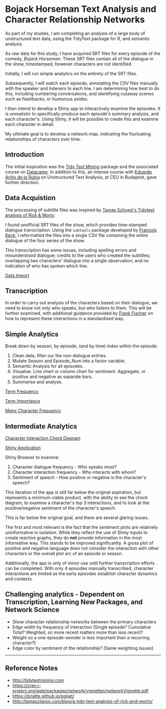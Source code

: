 # Bojack Horseman Text Analysis and Character Relationship Networks

As part of my studies, I am completing an analysis of a large body of unstructured text data, using the TidyText package for R, and semantic analysis.

As raw data for this study, I have acquired SRT files for every episode of the comedy, _Bojack Horseman_.
These SRT files contain all of the dialogue in the show, timestamped, however characters are not identified.

Initially, I will run simple analytics on the entirety of the SRT files.

Subsequently, I will watch each episode, annotating the CSV files manually with the speaker and listeners to each line.
I am determining how best to do this, including numbering conversations, and identifying cutaway scenes such as flashbacks, or humorous asides.

I then intend to develop a Shiny app to interactively examine the episodes. It is unrealistic to specifically produce each episode's summary analysis, and each character's. Using Shiny, it will be possible to create this and examine each character in detail.

My ultimate goal is to develop a network map, indicating the fluctuating relationships of characters over time.

## Introduction

The initial inspiration was the [Tidy Text Mining](https://www.tidytextmining.com/tidytext.html) package and the associated course on [Datacamp](https://www.datacamp.com/courses/sentiment-analysis-in-r-the-tidy-way). In addition to this, an intense course with [Eduardo Ariño de la Rubia](https://github.com/earino) on Unstructured Text Analysis, at CEU in Budapest, gave further direction.

## Data Acquistion

The processing of subtitle files was inspired by [Tamas Szilyagi's Tidytext analysis of Rick & Morty](http://tamaszilagyi.com/blog/a-tidy-text-analysis-of-rick-and-morty/).

I found unofficial SRT files of the show, which provides time-stamped dialogue transcription. Using the `subtools` package developed by [Francois Keck](https://github.com/fkeck/subtools), I reformatted the files into a single CSV file containing the entire dialogue of the four series of the show.

This transcription has some issues, including spelling errors and misunderstood dialogue; credits to the users who created the subtitles; overlapping two characters' dialogue into a single observation; and no indication of who has spoken which line.

[Data Import](Data_Import.md)

## Transcription

In order to carry out analysis of the characters based on their dialogue, we need to know not only who speaks, but who listens to them. This will be further examined, with additional guidance provided by [Frank Fischer](https://github.com/lehkost) on how to represent these interactions in a standardised way.

## Simple Analytics
Break down by season, by episode, (and by time) index within the episode.

1. Clean data, filter our the non-dialogue entries.
2. Mutate Season and Episode_Num into a factor variable.
3. Semantic Analysis for all episodes.
4. Visualise. Line chart or column chart for sentiment. Aggregate, or positive and negative as separate bars.
5. Summarise and analyse.

[Term Frequency](Frequency_Analysis.md)

[Term Importance](TFIDF.md)

[Major Character Frequency](CharacterFreq.md)

## Intermediate Analytics

[Character Interaction Chord Diagram](CircularMap.md)

[Shiny Application](http://ajxander.shinyapps.io/bojackscanner)

Shiny Browser to examine:

1. Character dialogue frequency - Who speaks most?
2. Character interaction frequency - Who interacts with whom?
3. Sentiment of speech - How positive or negative is the character's speech?

This iteration of the app is still far below the original aspiration, but represents a minimum viable product, with the ability to see the chord diagram, to examine a character's top 3 interactions, and to look at the positive/negative sentiment of the character's speech.

This is far below the original goal, and there are several glaring issues.

The first and most relevant is the fact that the sentiment plots are relatively uninformative in isolation. While they reflect the use of Shiny inputs to create reactive graphs, they do __not__ provide information in the most informative way. This stands to be improved significantly. A gross plot of positive and negative language does not consider the interaction with other characters or the overall plot arc of an episode or season.

Additionally, the app is only of minor use until further transcription efforts can be completed. With only 4 episodes manually transcribed, character interactions are limited as the early episodes establish character dynamics and contexts.

## Challenging analytics - Dependent on Transcription, Learning New Packages, and Network Science

* Show character relationship networks between the primary characters
* Edge width by frequency of interaction (Single episode? Cumulative Total? Weighted, so more recent matters more than less recent?
* Weight so a one-episode-wonder is less important than a recurring character?)
* Edge color by sentiment of the relationship? (Same weighting issues)


---

## Reference Notes

* http://tidytextmining.com
* https://cran.r-project.org/web/packages/network/vignettes/networkVignette.pdf
* https://briatte.github.io/ggnet/
* http://tamaszilagyi.com/blog/a-tidy-text-analysis-of-rick-and-morty/


